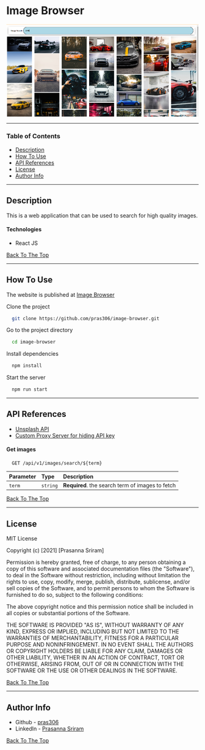 # Image Browser

![Imagebrowser](src/assets/images/image_browser.png)

---

### Table of Contents

- [Description](#description)
- [How To Use](#how-to-use)
- [API References](#api-references)
- [License](#license)
- [Author Info](#author-info)

---

## Description

This is a web application that can be used to search for high quality images.

#### Technologies

- React JS

[Back To The Top](#image-browser)

---

## How To Use

The website is published at [Image Browser](https://pras306.github.io/image-browser/)

Clone the project 

```bash
  git clone https://github.com/pras306/image-browser.git
```

Go to the project directory

```bash
  cd image-browser
```

Install dependencies

```bash
  npm install
```

Start the server

```bash
  npm run start
```

---

## API References

- [Unsplash API](https://unsplash.com/)
- [Custom Proxy Server for hiding API key](https://backend-portfolio-proxy.herokuapp.com)

#### Get images

```http
  GET /api/v1/images/search/${term}
```

| Parameter   | Type     | Description                                       |
| :---------- | :------- | :------------------------------------------------ |
| `term`      | `string` | **Required**. the search term of images to fetch  |



[Back To The Top](#image-browser)

---

## License

MIT License

Copyright (c) [2021] [Prasanna Sriram]

Permission is hereby granted, free of charge, to any person obtaining a copy
of this software and associated documentation files (the "Software"), to deal
in the Software without restriction, including without limitation the rights
to use, copy, modify, merge, publish, distribute, sublicense, and/or sell
copies of the Software, and to permit persons to whom the Software is
furnished to do so, subject to the following conditions:

The above copyright notice and this permission notice shall be included in all
copies or substantial portions of the Software.

THE SOFTWARE IS PROVIDED "AS IS", WITHOUT WARRANTY OF ANY KIND, EXPRESS OR
IMPLIED, INCLUDING BUT NOT LIMITED TO THE WARRANTIES OF MERCHANTABILITY,
FITNESS FOR A PARTICULAR PURPOSE AND NONINFRINGEMENT. IN NO EVENT SHALL THE
AUTHORS OR COPYRIGHT HOLDERS BE LIABLE FOR ANY CLAIM, DAMAGES OR OTHER
LIABILITY, WHETHER IN AN ACTION OF CONTRACT, TORT OR OTHERWISE, ARISING FROM,
OUT OF OR IN CONNECTION WITH THE SOFTWARE OR THE USE OR OTHER DEALINGS IN THE
SOFTWARE.

[Back To The Top](#image-browser)

---

## Author Info

- Github - [pras306](https://github.com/pras306)
- LinkedIn - [Prasanna Sriram](https://www.linkedin.com/in/prasanna-sriram/)

[Back To The Top](#image-browser)